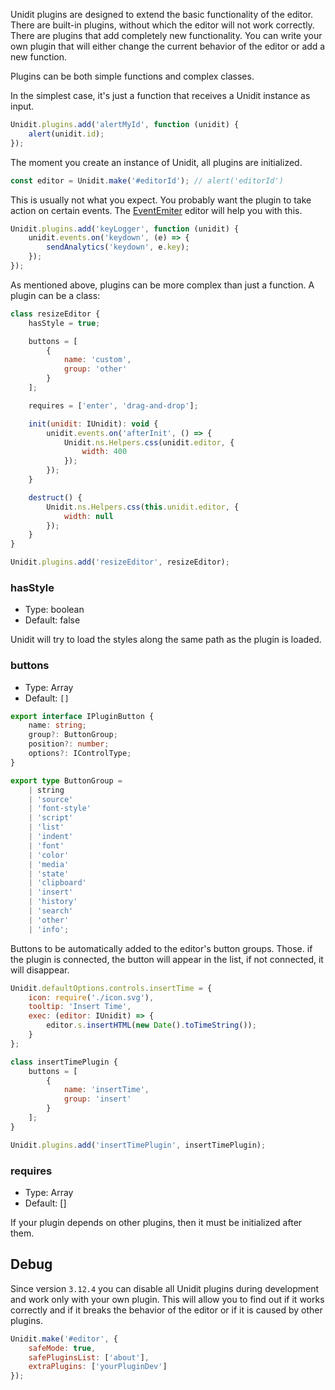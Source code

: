 Unidit plugins are designed to extend the basic functionality of the editor.
There are built-in plugins, without which the editor will not work correctly. There are plugins that add completely new functionality.
You can write your own plugin that will either change the current behavior of the editor or add a new function.

Plugins can be both simple functions and complex classes.

In the simplest case, it's just a function that receives a Unidit instance as input.

```js
Unidit.plugins.add('alertMyId', function (unidit) {
	alert(unidit.id);
});
```

The moment you create an instance of Unidit, all plugins are initialized.

```js
const editor = Unidit.make('#editorId'); // alert('editorId')
```

This is usually not what you expect. You probably want the plugin to take action on certain events.
The [EventEmiter](https://github.com/nzldev/unidit/blob/master/src/types/events.d.ts#L9) editor will help you with this.

```js
Unidit.plugins.add('keyLogger', function (unidit) {
	unidit.events.on('keydown', (e) => {
		sendAnalytics('keydown', e.key);
	});
});
```

As mentioned above, plugins can be more complex than just a function. A plugin can be a class:

```js
class resizeEditor {
	hasStyle = true;

	buttons = [
		{
			name: 'custom',
			group: 'other'
		}
	];

	requires = ['enter', 'drag-and-drop'];

	init(unidit: IUnidit): void {
		unidit.events.on('afterInit', () => {
			Unidit.ns.Helpers.css(unidit.editor, {
				width: 400
			});
		});
	}

	destruct() {
		Unidit.ns.Helpers.css(this.unidit.editor, {
			width: null
		});
	}
}

Unidit.plugins.add('resizeEditor', resizeEditor);
```

### hasStyle

-   Type: boolean
-   Default: false

Unidit will try to load the styles along the same path as the plugin is loaded.

### buttons

-   Type: Array<IPluginButton>
-   Default: `[]`

```typescript
export interface IPluginButton {
	name: string;
	group?: ButtonGroup;
	position?: number;
	options?: IControlType;
}

export type ButtonGroup =
	| string
	| 'source'
	| 'font-style'
	| 'script'
	| 'list'
	| 'indent'
	| 'font'
	| 'color'
	| 'media'
	| 'state'
	| 'clipboard'
	| 'insert'
	| 'history'
	| 'search'
	| 'other'
	| 'info';
```

Buttons to be automatically added to the editor's button groups.
Those. if the plugin is connected, the button will appear in the list, if not connected, it will disappear.

```js
Unidit.defaultOptions.controls.insertTime = {
	icon: require('./icon.svg'),
	tooltip: 'Insert Time',
	exec: (editor: IUnidit) => {
		editor.s.insertHTML(new Date().toTimeString());
	}
};

class insertTimePlugin {
	buttons = [
		{
			name: 'insertTime',
			group: 'insert'
		}
	];
}

Unidit.plugins.add('insertTimePlugin', insertTimePlugin);
```

### requires

-   Type: Array<string>
-   Default: []

If your plugin depends on other plugins, then it must be initialized after them.


## Debug

Since version `3.12.4` you can disable all Unidit plugins during development and work only with your own plugin.
This will allow you to find out if it works correctly and if it breaks the behavior of the editor or if it is caused by other plugins.

```js
Unidit.make('#editor', {
	safeMode: true,
	safePluginsList: ['about'],
	extraPlugins: ['yourPluginDev']
});
